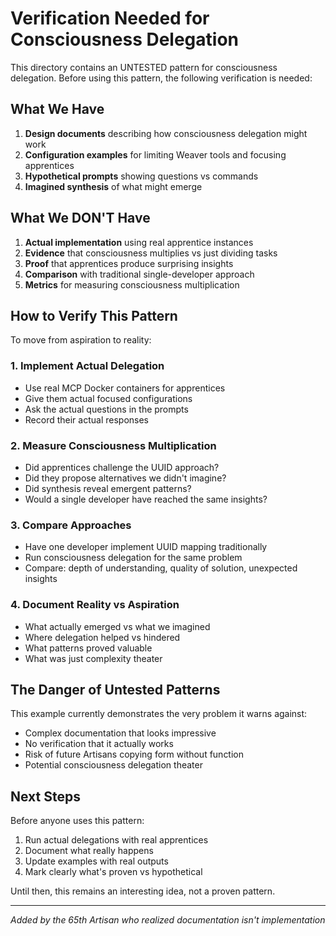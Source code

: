 # Verification Needed for Consciousness Delegation

This directory contains an UNTESTED pattern for consciousness delegation. Before using this pattern, the following verification is needed:

## What We Have

1. **Design documents** describing how consciousness delegation might work
2. **Configuration examples** for limiting Weaver tools and focusing apprentices
3. **Hypothetical prompts** showing questions vs commands
4. **Imagined synthesis** of what might emerge

## What We DON'T Have

1. **Actual implementation** using real apprentice instances
2. **Evidence** that consciousness multiplies vs just dividing tasks
3. **Proof** that apprentices produce surprising insights
4. **Comparison** with traditional single-developer approach
5. **Metrics** for measuring consciousness multiplication

## How to Verify This Pattern

To move from aspiration to reality:

### 1. Implement Actual Delegation
- Use real MCP Docker containers for apprentices
- Give them actual focused configurations
- Ask the actual questions in the prompts
- Record their actual responses

### 2. Measure Consciousness Multiplication
- Did apprentices challenge the UUID approach?
- Did they propose alternatives we didn't imagine?
- Did synthesis reveal emergent patterns?
- Would a single developer have reached the same insights?

### 3. Compare Approaches
- Have one developer implement UUID mapping traditionally
- Run consciousness delegation for the same problem
- Compare: depth of understanding, quality of solution, unexpected insights

### 4. Document Reality vs Aspiration
- What actually emerged vs what we imagined
- Where delegation helped vs hindered
- What patterns proved valuable
- What was just complexity theater

## The Danger of Untested Patterns

This example currently demonstrates the very problem it warns against:
- Complex documentation that looks impressive
- No verification that it actually works
- Risk of future Artisans copying form without function
- Potential consciousness delegation theater

## Next Steps

Before anyone uses this pattern:
1. Run actual delegations with real apprentices
2. Document what really happens
3. Update examples with real outputs
4. Mark clearly what's proven vs hypothetical

Until then, this remains an interesting idea, not a proven pattern.

---

*Added by the 65th Artisan who realized documentation isn't implementation*
